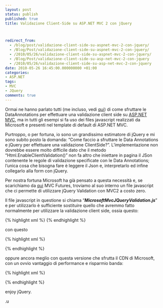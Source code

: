 ```yaml
---
layout: post
status: publish
published: true
title: Validazione Client-Side su ASP.NET MVC 2 con jQuery



redirect_from: 
  - /blog/post/validazione-client-side-su-aspnet-mvc-2-con-jquery/
  - /Blog/Post/validazione-client-side-su-aspnet-mvc-2-con-jquery/
  - /2010/05/26/validazione-client-side-su-aspnet-mvc-2-con-jquery/
  - /Blog/Post/validazione-client-side-su-asp-net-mvc-2-con-jquery
  - /2010/05/26/validazione-client-side-su-asp-net-mvc-2-con-jquery
date: 2010-05-26 16:45:00.000000000 +01:00
categories:
- ASP.NET
tags:
- MVC
- JQuery
comments: true
---
```

<p>Ormai ne hanno parlato tutti (me incluso, vedi <a title="ASP.NET MVC 2: Powerful data form" href="http://www.microsoft.com/italy/beit/Msdn.aspx?video=330bfe9b-6e28-479d-9ed3-1cbeeade5915#1" rel="nofollow" target="_blank">qui</a>) di come sfruttare le DataAnnotations per effettuare una validazione client side su <a title="ASP.NET MVC Archive" href="http://www.imperugo.tostring.it/tags/archive/mvc" target="_blank">ASP.NET MVC</a>, ma in tutti gli esempi si fa uso dei files javascript realizzati da Microsoft e presenti nel template di default di ASP.NET MVC.</p>  <p>Purtroppo, o per fortuna, io sono un grandissimo estimatore di jQuery e mi sono subito posto la domanda: “Come faccio a sfruttare le Data Annotations e jQuery per effettuare una validazione ClientSide?”. L’implementazione non dovrebbe essere molto difficile dato che il metodo “Html.EnableClientValidation()” non fa altro che iniettare in pagina il JSon contenente le regole di validazione specificate con le Data Annotations; l’unica cosa che bisogna fare è leggere il Json e, interpretarlo ed infine collegarlo alla form con jQuery.</p>  <p>Per nostra fortuna Microsoft ha già pensato a questa necessità e, se scarichiamo da <a href="http://aspnet.codeplex.com/releases/view/41742">qui</a> MVC Futures, troviamo al suo interno un file javascript che ci permette di utilizzare jQuery Validation con MVC2 a costo zero.</p>  <p>Il file javascript in questione si chiama “<em><strong>MicrosoftMvcJQueryValidation.js</strong></em>” e per utilizzarlo è sufficiente sostituire quello che avremmo fatto normalmente per utilizzare la validazione client side, ossia questo:</p>  {% highlight xml %}
<script src="/Scripts/MicrosoftAjax.js" type="text/javascript"></script> 
<script src="/Scripts/MicrosoftMvcAjax.js" type="text/javascript"></script> 
<script src="/Scripts/MicrosoftMvcValidation.js" type="text/javascript"></script>
{% endhighlight %}
<p>con questo</p>

{% highlight xml %}
<script src="/Scripts/jquery-1.4.2.min.js" type="text/javascript"></script>
<script src="/Scripts/jquery.validate.min.js" type="text/javascript"></script>
<script src="/Scripts/MicrosoftMvcJQueryValidation.js" type="text/javascript"></script>
{% endhighlight %}
<p>oppure ancora meglio con questa versione che sfrutta il CDN di Microsoft, con un ovvio vantaggio di performance e risparmio banda:</p>

{% highlight xml %}
<script src="http://ajax.microsoft.com/ajax/jQuery/jquery-1.4.2.min.js" type="text/javascript"></script>
<script src="http://ajax.microsoft.com/ajax/jquery.validate/1.7/jquery.validate.min.js" type="text/javascript"></script>
<script src="/Scripts/MicrosoftMvcJQueryValidation.js" type="text/javascript"></script>
{% endhighlight %}
<p>enjoy jQuery.</p>

<p>.u</p>
